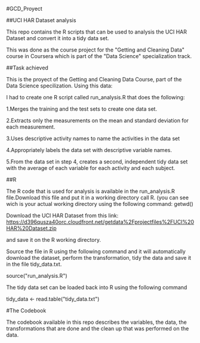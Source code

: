 #GCD_Proyect

##UCI HAR Dataset analysis

This repo contains the R scripts that can be used to analysis the UCI HAR Dataset and convert it into a tidy data set.

This was done as the course project for the "Getting and Cleaning Data" course in Coursera which is part of the "Data Science" specialization track.

##Task achieved

This is the proyect of the Getting and Cleaning Data Course, part of the Data Science specilization. Using this data:

I had to create one R script called run_analysis.R that does the following: 

1.Merges the training and the test sets to create one data set.

2.Extracts only the measurements on the mean and standard deviation for each measurement. 

3.Uses descriptive activity names to name the activities in the data set

4.Appropriately labels the data set with descriptive variable names. 

5.From the data set in step 4, creates a second, independent tidy data set with the average of each variable for each activity and each subject.


##R 

The R code that is used for analysis is available in the run_analysis.R file.Download this file and put it in a working directory call R. (you can see wich is your actual working directory using the following command: getwd()

Download the UCI HAR Dataset from this link: 
https://d396qusza40orc.cloudfront.net/getdata%2Fprojectfiles%2FUCI%20HAR%20Dataset.zip 

and save it on the R working directory.

Source the file in R using the following command and it will automatically download the dataset, perform the transformation, tidy the data and save it in the file tidy_data.txt.

source("run_analysis.R")

The tidy data set can be loaded back into R using the following command

tidy_data <- read.table("tidy_data.txt")

#The Codebook

The codebook available in this repo describes the variables, the data, the transformations that are done and the clean up that was performed on the data.
